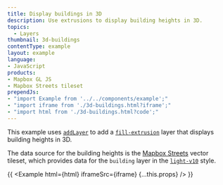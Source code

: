 ```yaml
---
title: Display buildings in 3D
description: Use extrusions to display building heights in 3D.
topics:
  - Layers
thumbnail: 3d-buildings
contentType: example
layout: example
language:
- JavaScript
products:
- Mapbox GL JS
- Mapbox Streets tileset
prependJs:
- "import Example from '../../components/example';"
- "import iframe from './3d-buildings.html?iframe';"
- "import html from './3d-buildings.html?code';"
---
```


This example uses [`addLayer`](/mapbox-gl-js/api/map/#map#addlayer) to add a [`fill-extrusion`](/mapbox-gl-js/style-spec/#layers-fill-extrusion) layer that displays building heights in 3D.

The data source for the building heights is the [Mapbox Streets](https://docs.mapbox.com/vector-tiles/reference/mapbox-streets-v8/#layer-reference) vector tileset, which provides data for the `building` layer in the [`light-v10`](https://docs.mapbox.com/api/maps/styles/#mapbox-styles) style. 

{{ <Example html={html} iframeSrc={iframe} {...this.props} /> }}
